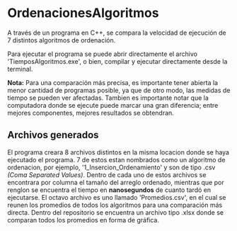 # OrdenacionesAlgoritmos
A través de un programa en C++, se compara la velocidad de ejecución de 7 distintos algoritmos de ordenación. 

Para ejecutar el programa se puede abrir directamente el archivo 'TiemposAlgoritmos.exe', o bien, compilar y ejecutar
directamente desde la terminal.


**Nota:** Para una comparación más precisa, es importante tener abierta la menor cantidad de programas posible, ya que
de otro modo, las medidas de tiempo se pueden ver afectadas. Tambien es importante notar que la computadora
donde se ejecute puede marcar una gran diferencia; entre mejores componentes, mejores resultados se obtendran.


## Archivos generados
El programa creara 8 archivos distintos en la misma locacion donde se haya ejecutado el programa. 7 de estos estan nombrados como 
un algoritmo de ordenacion, por ejemplo, '1_Insercion_Ordenamiento' y son de tipo .csv _(Coma Separated Values)_. 
Dentro de cada uno de estos archivos se encontrara por columna el tamaño del arreglo ordenado, mientras
que por renglon se encuentra el tiempo en **nanosegundos** de cuanto tardó en ejecutarse. El octavo archivo es uno llamado 'Promedios.csv', en el cual
se reunen los promedios de todos los algoritmos para una comparación más directa. Dentro del repositorio se encuentra un 
archivo tipo .xlsx donde se comparan todos los promedios en forma de gráfica.





